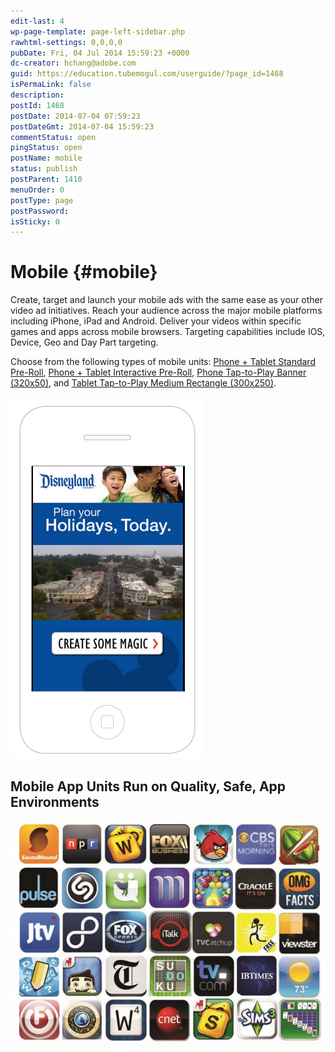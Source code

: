 ```yaml
---
edit-last: 4
wp-page-template: page-left-sidebar.php
rawhtml-settings: 0,0,0,0
pubDate: Fri, 04 Jul 2014 15:59:23 +0000
dc-creator: hchang@adobe.com
guid: https://education.tubemogul.com/userguide/?page_id=1468
isPermaLink: false
description: 
postId: 1468
postDate: 2014-07-04 07:59:23
postDateGmt: 2014-07-04 15:59:23
commentStatus: open
pingStatus: open
postName: mobile
status: publish
postParent: 1410
menuOrder: 0
postType: page
postPassword: 
isSticky: 0
---
```


# Mobile {#mobile}

Create, target and launch your mobile ads with the same ease as your other video ad initiatives. Reach your audience across the major mobile platforms including iPhone, iPad and Android. Deliver your videos within specific games and apps across mobile browsers. Targeting capabilities include IOS, Device, Geo and Day Part targeting.

Choose from the following types of mobile units: [Phone + Tablet Standard Pre-Roll](mobile/mobile-app-pr.md), [Phone + Tablet Interactive Pre-Roll](mobile/mobile-interactive-pr.md), [Phone Tap-to-Play Banner (320x50)](mobile/mobile-app-ctp.md), and [Tablet Tap-to-Play Medium Rectangle (300x250)](mobile/mobile-web-ctp.md).

[ ![Mobile Preroll](assets/mobile-preroll-.png)](assets/mobile-preroll-.png)
  
## Mobile App Units Run on Quality, Safe, App Environments

[ ![Mobile App](assets/mobile-app.png)](assets/mobile-app.png) 
